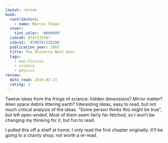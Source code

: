 ```yaml
---
layout: review
book:
  contributors:
    - name: Marcus Chown
  cover:
    tint_color: '#000000'
  isbn10: 0747235287
  isbn13: '9780747235286'
  publication_year: 2003
  title: The Universe Next Door
  tags:
    - non-fiction
    - science
    - physics
review:
  date_read: 2019-03-23
  rating: 3
---
```


Twelve ideas from the fringe of science: hidden dimensions? Mirror matter? Alien space debris littering earth? Interesting ideas, easy to read, but not much critical analysis of the ideas. “Some person thinks this might be true”, but left open-ended. Most of them seem fairly far-fetched, so I won’t be changing my thinking for it, but fun to read.

I pulled this off a shelf at home; I only read the first chapter originally. It’ll be going to a charity shop; not worth a re-read.
